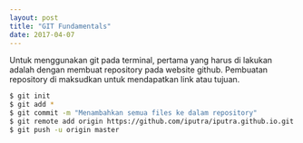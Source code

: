 ```yaml
---
layout: post
title: "GIT Fundamentals"
date: 2017-04-07
---
```


Untuk menggunakan git pada terminal, pertama yang harus di lakukan adalah dengan membuat repository pada website github. Pembuatan repository di maksudkan untuk mendapatkan link atau tujuan.

```bash
$ git init
$ git add *
$ git commit -m "Menambahkan semua files ke dalam repository"
$ git remote add origin https://github.com/iputra/iputra.github.io.git
$ git push -u origin master
```
